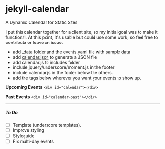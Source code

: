 jekyll-calendar
===============

A Dynamic Calendar for Static Sites

I put this calendar together for a client site, so my initial goal was to make it functional. At this point, it's usable but could use some work, so feel free to contribute or leave an issue.


- add _data folder and the events.yaml file with sample data
- add [calendar.json](http://localhost:4000/calendar.json) to generate a JSON file
- add calendar.js to includes folder
- include jquery/underscore/moment.js in the footer
- include calendar.js in the footer below the others.
- add the tags below wherever you want your events to show up.

<strong>Upcoming Events</strong>
```<div id="calendar"></div>```


<strong>Past Events</strong>
```<div id="calendar-past"></div>```

---

##### To Do


- [ ] Template (underscore templates).
- [ ] Improve styling
- [ ] Styleguide
- [ ] Fix multi-day events
